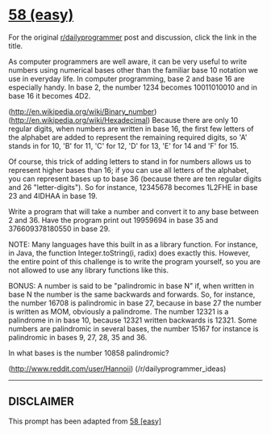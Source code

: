 # [58 (easy)](https://www.reddit.com/r/dailyprogrammer/comments/u8jmi/5282012_challenge_58_easy/)

For the original [r/dailyprogrammer](https://www.reddit.com/r/dailyprogrammer/) post and discussion, click the link in the title.

As computer programmers are well aware, it can be very useful to write numbers using numerical bases other than the familiar base 10 notation we use in everyday life. In computer programming, base 2 and base 16 are especially handy. In base 2, the number 1234 becomes 10011010010 and in base 16 it becomes 4D2. 

(http://en.wikipedia.org/wiki/Binary_number)
(http://en.wikipedia.org/wiki/Hexadecimal)
Because there are only 10 regular digits, when numbers are written in base 16, the first few letters of the alphabet are added to represent the remaining required digits, so 'A' stands in for 10, 'B' for 11, 'C' for 12, 'D' for 13, 'E' for 14 and 'F' for 15. 

Of course, this trick of adding letters to stand in for numbers allows us to represent higher bases than 16; if you can use all letters of the alphabet, you can represent bases up to base 36 (because there are ten regular digits and 26 "letter-digits"). So for instance, 12345678 becomes 1L2FHE in base 23 and 4IDHAA in base 19. 

Write a program that will take a number and convert it to any base between 2 and 36. Have the program print out 19959694 in base 35 and 376609378180550 in base 29. 

NOTE: Many languages have this built in as a library function. For instance, in Java, the function Integer.toString(i, radix) does exactly this. However, the entire point of this challenge is to write the program yourself, so you are not allowed to use any library functions like this.

BONUS: A number is said to be "palindromic in base N" if, when written in base N the number is the same backwards and forwards. So, for instance, the number 16708 is palindromic in base 27, because in base 27 the number is written as MOM, obviously a palindrome. The number 12321 is a palindrome in in base 10, because 12321 written backwards is 12321. Some numbers are palindromic in several bases, the number 15167 for instance is palindromic in bases 9, 27, 28, 35 and 36. 

In what bases is the number 10858 palindromic?

(http://www.reddit.com/user/Hannoii)
(/r/dailyprogrammer_ideas)

----
## **DISCLAIMER**
This prompt has been adapted from [58 [easy]](https://www.reddit.com/r/dailyprogrammer/comments/u8jmi/5282012_challenge_58_easy/
)
